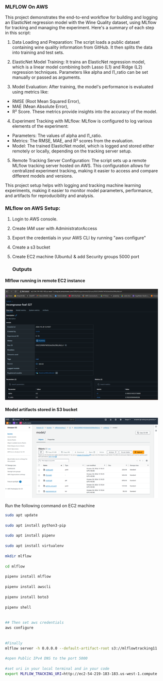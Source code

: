 ### MLFLOW On AWS
This project demonstrates the end-to-end workflow for building and logging an ElasticNet regression model with the Wine Quality dataset, using MLflow for tracking and managing the experiment. Here's a summary of each step in this script:

1. Data Loading and Preparation: The script loads a public dataset containing wine quality information from GitHub. It then splits the data into training and test sets.

2. ElasticNet Model Training: It trains an ElasticNet regression model, which is a linear model combining both Lasso (L1) and Ridge (L2) regression techniques. Parameters like alpha and l1_ratio can be set manually or passed as arguments.

3. Model Evaluation: After training, the model's performance is evaluated using metrics like:

- RMSE (Root Mean Squared Error),
- MAE (Mean Absolute Error),
- R² Score. These metrics provide insights into the accuracy of the model.

4. Experiment Tracking with MLflow: MLflow is configured to log various elements of the experiment:

- Parameters: The values of alpha and l1_ratio.
- Metrics: The RMSE, MAE, and R² scores from the evaluation.
- Model: The trained ElasticNet model, which is logged and stored either remotely or locally, depending on the tracking server setup.

5. Remote Tracking Server Configuration: The script sets up a remote MLflow tracking server hosted on AWS. This configuration allows for centralized experiment tracking, making it easier to access and compare different models and versions.

This project setup helps with logging and tracking machine learning experiments, making it easier to monitor model parameters, performance, and artifacts for reproducibility and analysis.


### MLflow on AWS Setup:

1. Login to AWS console.
2. Create IAM user with AdministratorAccess
3. Export the credentials in your AWS CLI by running "aws configure"
4. Create a s3 bucket
5. Create EC2 machine (Ubuntu) & add Security groups 5000 port

   ### Outputs 
#### Mlflow running in remote EC2 instance 
![alt text](image.png)

#### Model artifacts stored in S3 bucket 
![alt text](image-1.png)

Run the following command on EC2 machine
```bash
sudo apt update

sudo apt install python3-pip

sudo apt install pipenv

sudo apt install virtualenv

mkdir mlflow

cd mlflow

pipenv install mlflow

pipenv install awscli

pipenv install boto3

pipenv shell


## Then set aws credentials
aws configure


#Finally 
mlflow server -h 0.0.0.0 --default-artifact-root s3://mlflowtracking11

#open Public IPv4 DNS to the port 5000

#set uri in your local terminal and in your code 
export MLFLOW_TRACKING_URI=http://ec2-54-219-183-183.us-west-1.compute.amazonaws.com:5000/





